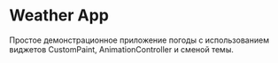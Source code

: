 # Weather App

Простое демонстрационное приложение погоды с использованием виджетов CustomPaint, AnimationController и сменой темы.
